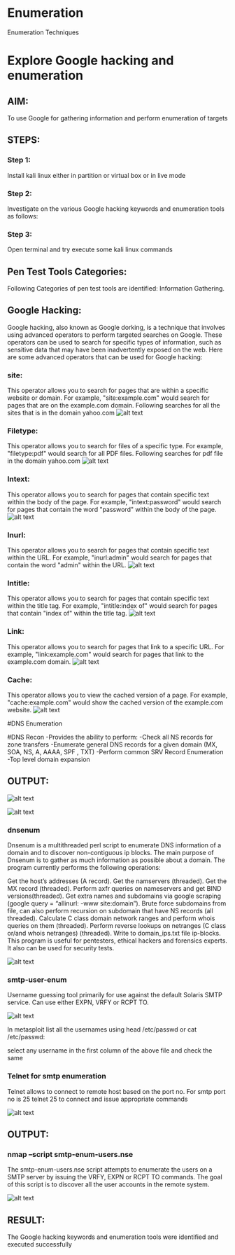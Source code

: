 # Enumeration
Enumeration Techniques

# Explore Google hacking and enumeration 

## AIM:

To use Google for gathering information and perform enumeration of targets

## STEPS:

### Step 1:

Install kali linux either in partition or virtual box or in live mode

### Step 2:

Investigate on the various Google hacking keywords and enumeration tools as follows:


### Step 3:
Open terminal and try execute some kali linux commands

## Pen Test Tools Categories:  

Following Categories of pen test tools are identified:
Information Gathering.

## Google Hacking:

Google hacking, also known as Google dorking, is a technique that involves using advanced operators to perform targeted searches on Google. These operators can be used to search for specific types of information, such as sensitive data that may have been inadvertently exposed on the web. Here are some advanced operators that can be used for Google hacking:

### site:
This operator allows you to search for pages that are within a specific website or domain. For example, "site:example.com" would search for pages that are on the example.com domain.
Following searches for all the sites that is in the domain yahoo.com
![alt text](<Screenshot 2024-04-10 084828.png>)

### Filetype:
This operator allows you to search for files of a specific type. For example, "filetype:pdf" would search for all PDF files.
Following searches for pdf file in the domain yahoo.com
![alt text](<Screenshot 2024-04-10 085059.png>)


### Intext: 
This operator allows you to search for pages that contain specific text within the body of the page. For example, "intext:password" would search for pages that contain the word "password" within the body of the page.
![alt text](<Screenshot 2024-04-10 085146.png>)

### Inurl: 
This operator allows you to search for pages that contain specific text within the URL. For example, "inurl:admin" would search for pages that contain the word "admin" within the URL.
![alt text](<Screenshot 2024-04-10 085240.png>)

### Intitle: 
This operator allows you to search for pages that contain specific text within the title tag. For example, "intitle:index of" would search for pages that contain "index of" within the title tag.
![alt text](<Screenshot 2024-04-10 085341.png>)

### Link: 
This operator allows you to search for pages that link to a specific URL. For example, "link:example.com" would search for pages that link to the example.com domain.
![alt text](<Screenshot 2024-04-10 085508.png>)

### Cache: 
This operator allows you to view the cached version of a page. For example, "cache:example.com" would show the cached version of the example.com website.
![alt text](<Screenshot 2024-04-10 085700.png>)
 
#DNS Enumeration

#DNS Recon
   -Provides the ability to perform:
   -Check all NS records for zone transfers
   -Enumerate general DNS records for a given domain (MX, SOA, NS, A, AAAA, SPF , TXT)
   -Perform common SRV Record Enumeration
   -Top level domain expansion


## OUTPUT:

![alt text](output2.jpg)

![alt text](output3.jpg)



### dnsenum
Dnsenum is a multithreaded perl script to enumerate DNS information of a domain and to discover non-contiguous ip blocks. The main purpose of Dnsenum is to gather as much information as possible about a domain. The program currently performs the following operations:

Get the host’s addresses (A record).
Get the namservers (threaded).
Get the MX record (threaded).
Perform axfr queries on nameservers and get BIND versions(threaded).
Get extra names and subdomains via google scraping (google query = “allinurl: -www site:domain”).
Brute force subdomains from file, can also perform recursion on subdomain that have NS records (all threaded).
Calculate C class domain network ranges and perform whois queries on them (threaded).
Perform reverse lookups on netranges (C class or/and whois netranges) (threaded).
Write to domain_ips.txt file ip-blocks.
This program is useful for pentesters, ethical hackers and forensics experts. It also can be used for security tests.

![alt text](<output 1.jpg>)

### smtp-user-enum
Username guessing tool primarily for use against the default Solaris SMTP service. Can use either EXPN, VRFY or RCPT TO.

![alt text](<Screenshot 2024-04-10 110851.png>)

In metasploit list all the usernames using head /etc/passwd or cat /etc/passwd:

select any username in the first column of the above file and check the same


### Telnet for smtp enumeration
Telnet allows to connect to remote host based on the port no. For smtp port no is 25 telnet <host address> 25 to connect and issue appropriate commands

![alt text](<Screenshot 2024-04-10 110928.png>)

 ## OUTPUT:  

### nmap –script smtp-enum-users.nse <hostname>
The smtp-enum-users.nse script attempts to enumerate the users on a SMTP server by issuing the VRFY, EXPN or RCPT TO commands. The goal of this script is to discover all the user accounts in the remote system.

![alt text](<Screenshot 2024-04-12 101629.png>)

## RESULT:
The Google hacking keywords and enumeration tools were identified and executed successfully

